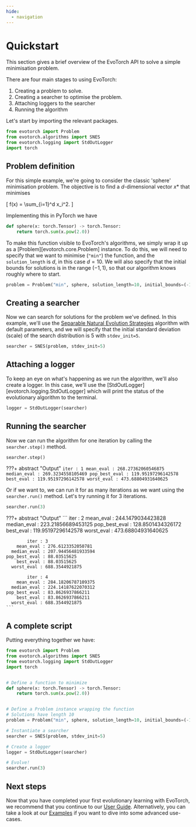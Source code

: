 ```yaml
---
hide:
  - navigation
---
```

# Quickstart

This section gives a brief overview of the EvoTorch API to solve a simple minimisation problem.

There are four main stages to using EvoTorch:

1. Creating a problem to solve.
2. Creating a searcher to optimise the problem.
3. Attaching loggers to the searcher
4. Running the algorithm

Let's start by importing the relevant packages.


```python
from evotorch import Problem
from evotorch.algorithms import SNES
from evotorch.logging import StdOutLogger
import torch
```


## Problem definition

For this simple example, we're going to consider the classic 'sphere' minimisation problem. The objective is to find a $d$-dimensional vector $x*$ that minimises

\[
f(x) = \sum_{i=1}^d x_i^2.
\]

Implementing this in PyTorch we have


```python
def sphere(x: torch.Tensor) -> torch.Tensor:
    return torch.sum(x.pow(2.0))
```

To make this function visible to EvoTorch's algorithms, we simply wrap it up as a [Problem][evotorch.core.Problem] instance. To do this, we will need to specify that we want to minimise (`"min"`) the function, and the `solution_length` is $d$, in this case $d=10$. We will also specify that the initial bounds for solutions is in the range $(-1, 1)$, so that our algorithm knows roughly where to start.


```python
problem = Problem("min", sphere, solution_length=10, initial_bounds=(-1, 1))
```

## Creating a searcher

Now we can search for solutions for the problem we've defined. In this example, we'll use the [Separable Natural Evolution Strategies](http://citeseerx.ist.psu.edu/viewdoc/download?doi=10.1.1.300.1836&rep=rep1&type=pdf) algorithm with default parameters, and we will specify that the initial standard deviation (scale) of the search distribution is 5 with `stdev_init=5`.


```python
searcher = SNES(problem, stdev_init=5)
```

## Attaching a logger

To keep an eye on what's happening as we run the algorithm, we'll also create a logger. In this case, we'll use the [StdOutLogger][evotorch.logging.StdOutLogger] which will print the status of the evolutionary algorithm to the terminal.


```python
logger = StdOutLogger(searcher)
```

## Running the searcher

Now we can run the algorithm for one iteration by calling the `searcher.step()` method.


```python
searcher.step()
```

???+ abstract "Output"
    ```
            iter : 1
        mean_eval : 268.27362060546875
      median_eval : 269.3234558105469
    pop_best_eval : 119.95197296142578
        best_eval : 119.95197296142578
      worst_eval : 473.68804931640625
    ```

Or if we want to, we can run it for as many iterations as we want using the `searcher.run()` method. Let's try running it for 3 iterations.


```python
searcher.run(3)
```

???+ abstract "Output"
    ```
            iter : 2
        mean_eval : 244.1479034423828
      median_eval : 223.21856689453125
    pop_best_eval : 128.8501434326172
        best_eval : 119.95197296142578
      worst_eval : 473.68804931640625

            iter : 3
        mean_eval : 276.6123352050781
      median_eval : 207.94456481933594
    pop_best_eval : 88.03515625
        best_eval : 88.03515625
      worst_eval : 688.3544921875

            iter : 4
        mean_eval : 284.18206787109375
      median_eval : 224.14187622070312
    pop_best_eval : 83.8626937866211
        best_eval : 83.8626937866211
      worst_eval : 688.3544921875
    ```

## A complete script

Putting everything together we have:

```python
from evotorch import Problem
from evotorch.algorithms import SNES
from evotorch.logging import StdOutLogger
import torch


# Define a function to minimize
def sphere(x: torch.Tensor) -> torch.Tensor:
    return torch.sum(x.pow(2.0))


# Define a Problem instance wrapping the function
# Solutions have length 10
problem = Problem("min", sphere, solution_length=10, initial_bounds=(-1, 1))

# Instantiate a searcher
searcher = SNES(problem, stdev_init=5)

# Create a logger
logger = StdOutLogger(searcher)

# Evolve!
searcher.run(3)
```

## Next steps

Now that you have completed your first evolutionary learning with EvoTorch, we recommend that you continue to our [User Guide](user_guide/general_usage.md). Alternatively, you can take a look at our [Examples](examples/index.md) if you want to dive into some advanced use-cases.
